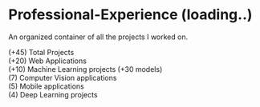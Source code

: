 # Professional-Experience (loading..)
An organized container of all the projects I worked on.

(+45) Total Projects<br/>
(+20) Web Applications<br/>
(+10) Machine Learning projects (+30 models)<br/>
(7) Computer Vision applications<br/>
(5) Mobile applications<br/>
(4) Deep Learning projects<br/>
